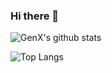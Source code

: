 ### Hi there 👋

![GenX's github stats][readme-stats-img]

![Top Langs][readme-stats-top-langs-img]

[readme-stats-img]: https://githubreadme.vercel.app/api?username=GenXXXX&count_private=true&include_all_commits=true&show_icons=true&bg_color=ffffff "GitHub Readme Stats"
[readme-stats-top-langs-img]: https://githubreadme.vercel.app/api/top-langs/?username=GenXXXX&hide=html "GitHub Readme Stats Top Langs"

<!--
**GenXXXX/GenXXXX** is a ✨ _special_ ✨ repository because its `README.md` (this file) appears on your GitHub profile.

Here are some ideas to get you started:

- 🔭 I’m currently working on ...
- 🌱 I’m currently learning ...
- 👯 I’m looking to collaborate on ...
- 🤔 I’m looking for help with ...
- 💬 Ask me about ...
- 📫 How to reach me: ...
- 😄 Pronouns: ...
- ⚡ Fun fact: ...
-->
